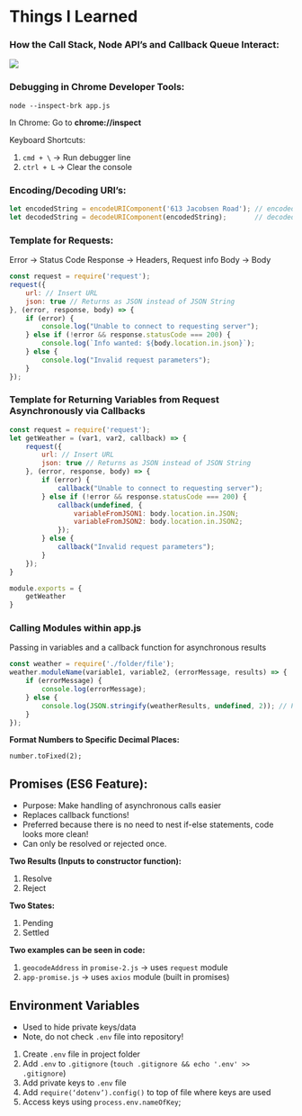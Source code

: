 # Things I Learned
### How the Call Stack, Node API’s and Callback Queue Interact:

![ ](https://d2mxuefqeaa7sj.cloudfront.net/s_1C518EE6BA31D580E00A0AEA27C9EE5C6D3A192219E23A8F81FF47DE03B54C6A_1523383780362_Screen+Shot+2018-04-10+at+2.08.38+PM.png)


### Debugging in Chrome Developer Tools:

`node --inspect-brk app.js`

In Chrome: Go to **chrome://inspect**

Keyboard Shortcuts:

1. `cmd + \` → Run debugger line
2. `ctrl + L` → Clear the console

### Encoding/Decoding URI’s:

```javascript
let encodedString = encodeURIComponent('613 Jacobsen Road'); // encodedString = 613%Jacobsen%Road
let decodedString = decodeURIComponent(encodedString);       // decodedString = 613 Jacobsen Road
```

### Template for Requests:
Error → Status Code
Response → Headers, Request info
Body → Body

```javascript
const request = require('request');
request({
    url: // Insert URL
    json: true // Returns as JSON instead of JSON String
}, (error, response, body) => {
    if (error) {
        console.log("Unable to connect to requesting server");
    } else if (!error && response.statusCode === 200) {
        console.log(`Info wanted: ${body.location.in.json}`);
    } else {
        console.log("Invalid request parameters");
    }
});
```

### Template for Returning Variables from Request Asynchronously via Callbacks

```javascript
const request = require('request');
let getWeather = (var1, var2, callback) => {
    request({
        url: // Insert URL
        json: true // Returns as JSON instead of JSON String
    }, (error, response, body) => {
        if (error) {
            callback("Unable to connect to requesting server");
        } else if (!error && response.statusCode === 200) {
            callback(undefined, {
                variableFromJSON1: body.location.in.JSON;
                variableFromJSON2: body.location.in.JSON2;    
            });
        } else {
            callback("Invalid request parameters");
        }
    });
}

module.exports = {
    getWeather
}
```

### Calling Modules within app.js
Passing in variables and a callback function for asynchronous results

```javascript
const weather = require('./folder/file');
weather.moduleName(variable1, variable2, (errorMessage, results) => {
    if (errorMessage) {
        console.log(errorMessage); 
    } else {
        console.log(JSON.stringify(weatherResults, undefined, 2)); // Prettify the results
    }
});
```

**Format Numbers to Specific Decimal Places:**

`number.toFixed(2);`

## Promises (ES6 Feature):
- Purpose: Make handling of asynchronous calls easier
- Replaces callback functions!
- Preferred because there is no need to nest if-else statements, code looks more clean!
- Can only be resolved or rejected once.

**Two Results (Inputs to constructor function):**

1. Resolve
2. Reject

**Two States:**

1. Pending
2. Settled

**Two examples can be seen in code:**

1. ```geocodeAddress``` in ```promise-2.js``` → uses ```request``` module
2. ```app-promise.js``` → uses ```axios``` module (built in promises)

## Environment Variables
- Used to hide private keys/data
- Note, do not check `.env` file into repository!

1. Create `.env` file in project folder
2. Add `.env` to `.gitignore` (`touch .gitignore && echo '.env' >> .gitignore`)
3. Add private keys to `.env` file
4. Add `require(‘dotenv’).config()` to top of file where keys are used
5. Access keys using `process.env.nameOfKey`;

